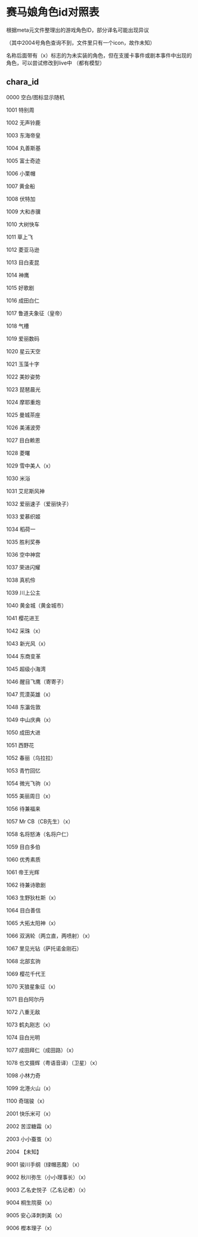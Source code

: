 # 赛马娘角色id对照表

​根据meta元文件整理出的游戏角色ID，部分译名可能出现异议

（其中2004号角色查询不到，文件里只有一个icon，故作未知）

名称后面带有（x）标志的为未实装的角色，但在支援卡事件或剧本事件中出现的角色，可以尝试修改到live中
（都有模型）

## chara_id

0000  空白/图标显示随机

1001  特别周

1002  无声铃鹿

1003  东海帝皇

1004  丸善斯基

1005  富士奇迹

1006  小栗帽

1007  黄金船

1008  伏特加

1009  大和赤骥

1010  大树快车

1011  草上飞

1012  菱亚马逊

1013  目白麦昆

1014  神鹰

1015  好歌剧

1016  成田白仁

1017  鲁道夫象征（皇帝）

1018  气槽

1019  爱丽数码

1020  星云天空

1021  玉藻十字

1022  美妙姿势

1023  琵琶晨光

1024  摩耶重炮

1025  曼城茶座

1026  美浦波旁

1027  目白赖恩

1028  菱曙

1029  雪中美人（x）

1030  米浴

1031  艾尼斯风神

1032  爱丽速子（爱丽快子）

1033  爱慕织姬

1034  稻荷一

1035  胜利奖券

1036  空中神宫

1037  荣进闪耀

1038  真机伶

1039  川上公主

1040  黄金城（黄金城市）

1041  樱花进王

1042  采珠（x）

1043  新光风（x）

1044  东商变革

1045  超级小海湾

1046  醒目飞鹰（寄寄子）

1047  荒漠英雄（x）

1048  东瀛佐敦

1049  中山庆典（x）

1050  成田大进

1051  西野花

1052  春丽（乌拉拉）

1053  青竹回忆

1054  微光飞驹（x）

1055  美丽周日（x）

1056  待兼福来

1057  Mr CB（CB先生）（x）

1058  名将怒涛（名将户仁）

1059  目白多伯

1060  优秀素质

1061  帝王光辉

1062  待兼诗歌剧

1063  生野狄杜斯（x）

1064  目白善信

1065  大拓太阳神（x）

1066  双涡轮（两立直，两喷射）（x）

1067  里见光钻（萨托诺金刚石）

1068  北部玄驹

1069  樱花千代王

1070  天狼星象征（x）

1071  目白阿尔丹

1072  八重无敌

1073  鹤丸刚志（x）

1074  目白光明

1077  成田拜仁（成田路）（x）

1078  也文摄辉（粤语音译）（卫星）（x）

1098  小林力奇

1099  北港火山（x）

1100  奇瑞骏（x）



2001  快乐米可（x）

2002  苦涩糖霜（x）

2003  小小蚕茧（x）

2004  【未知】

9001  骏川手纲（绿帽恶魔）（x）

9002  秋川弥生（小小理事长）（x）

9003  乙名史悦子（乙名记者）（x）

9004  桐生院葵（x）

9005  安心泽刺刺美（x）

9006  樫本理子（x）
